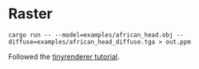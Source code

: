 # Raster

```
cargo run -- --model=examples/african_head.obj --diffuse=examples/african_head_diffuse.tga > out.ppm
```

Followed the [tinyrenderer tutorial](https://github.com/ssloy/tinyrenderer).
